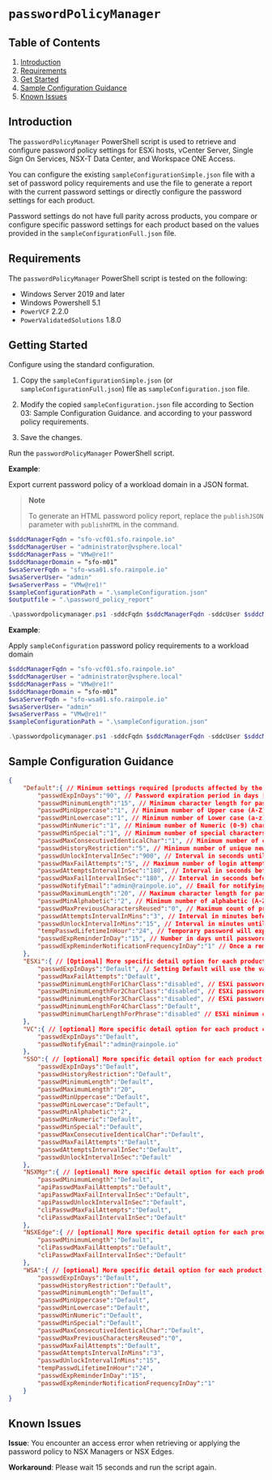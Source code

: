 # `passwordPolicyManager`

## Table of Contents
1. [Introduction](#introduction)
2. [Requirements](#requirements)
3. [Get Started](#get-started)
4. [Sample Configuration Guidance](#sample-configuration-guidance)
5. [Known Issues](#known-issues)

## Introduction

The `passwordPolicyManager` PowerShell script is used to retrieve and configure password policy settings for ESXi hosts, vCenter Server, Single Sign On Services, NSX-T Data Center, and Workspace ONE Access.

You can configure the existing `sampleConfigurationSimple.json` file with a set of password policy requirements and use the file to generate a report with the current password settings or directly configure the password settings for each product.

Password settings do not have full parity across products, you compare or configure specific password settings for each product based on the values provided in the `sampleConfigurationFull.json` file.

## Requirements

The `passwordPolicyManager` PowerShell script is tested on the following:

- Windows Server 2019 and later
- Windows Powershell 5.1
- `PowerVCF` 2.2.0
- `PowerValidatedSolutions` 1.8.0

## Getting Started

Configure using the standard configuration.

1. Copy the `sampleConfigurationSimple.json` (or `sampleConfigurationFull.json`) file as `sampleConfiguration.json` file.

2. Modify the copied `sampleConfiguration.json` file according to Section 03: Sample Configuration Guidance. and according to your password policy requirements.

3. Save the changes.

Run the `passwordPolicyManager` PowerShell script.

**Example**:

Export current password policy of a workload domain in a JSON format.

> **Note**
>
> To generate an HTML password policy report, replace the `publishJSON` parameter with `publishHTML` in the command.

```powershell
$sddcManagerFqdn = "sfo-vcf01.sfo.rainpole.io"
$sddcManagerUser = "administrator@vsphere.local"
$sddcManagerPass = "VMw@re1!"
$sddcManagerDomain = “sfo-m01”
$wsaServerFqdn = "sfo-wsa01.sfo.rainpole.io"
$wsaServerUser= "admin"
$wsaServerPass = "VMw@re1!"
$sampleConfigurationPath = ".\sampleConfiguration.json"
$outputfile = ".\password_policy_report"

.\passwordpolicymanager.ps1 -sddcFqdn $sddcManagerFqdn -sddcUser $sddcManagerUser -sddcPass $sddcManagerPass -sddcDomain $sddcManagerDomain -wsaFqdn $wsaServerFqdn -wsaUser $wsaServerUser -wsaPass $wsaServerPass -commonPolicyFile $sampleConfigurationPath -outputFile $outputfile -publishJSON
```

**Example**:

Apply `sampleConfiguration` password policy requirements to a workload domain

```powershell
$sddcManagerFqdn = "sfo-vcf01.sfo.rainpole.io"
$sddcManagerUser = "administrator@vsphere.local"
$sddcManagerPass = "VMw@re1!"
$sddcManagerDomain = “sfo-m01”
$wsaServerFqdn = "sfo-wsa01.sfo.rainpole.io"
$wsaServerUser= "admin"
$wsaServerPass = "VMw@re1!"
$sampleConfigurationPath = ".\sampleConfiguration.json"

.\passwordpolicymanager.ps1 -sddcFqdn $sddcManagerFqdn -sddcUser $sddcManagerUser -sddcPass $sddcManagerPass -sddcDomain $sddcManagerDomain -wsaFqdn $wsaServerFqdn -wsaUser $wsaServerUser -wsaPass $wsaServerPass -commonPolicyFile $sampleConfigurationPath -configurePasswordPolicy
```

## Sample Configuration Guidance

```json
{
	"Default":{ // Minimum settings required [products affected by the configuration].
		"passwdExpInDays":"90", // Password expiration period in days [ESXi, VC, SSO, WSA]; default password expires every 90 days.
		"passwdMinimumLength":"15", // Minimum character length for password in number of characters [ESXi, SSO, NSX, WSA]; default minimum is 15 characters.
		"passwdMinUppercase":"1", // Minimum number of Upper case (A-Z) characters within the password [SSO, WSA]; default minimum is 1 upper case character.
		"passwdMinLowercase":"1", // Minimum number of Lower case (a-z) characters within the password [SSO, WSA]; default minimum is 1 lower case character.
		"passwdMinNumeric":"1", // Minimum number of Numeric (0-9) characters within the password[SSO, WSA]; default minimum is 1 numeric character.
		"passwdMinSpecial":"1", // Minimum number of special characters within the password [SSO, WSA]; default minimum is 1 special character.
		"passwdMaxConsecutiveIdenticalChar":"1", // Minimum number of consecutive identical character within the password [SSO, WSA]; default is only 3 consecutive.
		"passwdHistoryRestriction":"5", // Minimum number of unique new passwords before an old password can be reused [SSO, WSA]; default is 5 unique password.
		"passwdUnlockIntervalInSec":"900", // Interval in seconds until a locked account automatically unlocks [SSO, WSA, NSX]; default is 15 mins
		"passwdMaxFailAttempts":"5", // Maximum number of login attempts before account auto lock [SSO, WSA]; default is 5 attempts.
		"passwdAttemptsIntervalInSec":"180", // Interval in seconds before login attempts counter resets [SSO, WSA]; default is 3 mins.
		"passwdMaxFailIntervalInSec":"180", // Interval in seconds before cli login attempts counter resets[SSO, NSX]; default is 3 mins.
		"passwdNotifyEmail":"admin@rainpole.io", // Email for notifying vCenter Server appliance password expiration date [VC].
		"passwdMaximumLength":"20", // Maximum character length for password in number of characters [SSO]; default is 20 characters.
		"passwdMinAlphabetic":"2", // Minimum number of alphabetic (A-Z,a-z) characters in the password [SSO]; default is 2 characters.
		"passwdMaxPreviousCharactersReused":"0", // Maximum count of previous character reused [WSA], example if this is set to 2 and an old password is "VMware" then new password cannot contain "VM"; default is 0 which is disabled.
		"passwdAttemptsIntervalInMins":"3", // Interval in minutes before login attempts counter resets[WSA]; default is 3 mins.
		"passwdUnlockIntervalInMins":"15", // Interval in minutes until a locked account automatically unlocks[WSA]; default is 15 mins.
		"tempPasswdLifetimeInHour":"24", // Temporary password will expire in how many hours[WSA]; default is 24 hours.
		"passwdExpReminderInDay":"15", // Number in days until password expiration before a reminder notice is send out[WSA]; default is 15 days.
		"passwdExpReminderNotificationFrequencyInDay":"1" // Once a reminder notice is send, number of duration before the next reminder notice is sent [WSA]; default is 1 day.
	},
	"ESXi":{ // [Optional] More specific detail option for each product can be set within the configuration JSON.
		"passwdExpInDays":"Default", // Setting Default will use the values set in the Default section
		"passwdMaxFailAttempts":"Default",
		"passwdMinimumLengthFor1CharClass":"disabled", // ESXi password character length required for 1 character class set, set "disable" for not allowing password to have 1 character class set.
		"passwdMinimumLengthFor2CharClass":"disabled", // ESXi password character length required for 2 character class set, set "disable" for not allowing password to have 2 character class set.
		"passwdMinimumLengthFor3CharClass":"disabled", // ESXi password character length required for 3 character class set, set "disable" for not allowing password to have 3 character class set.
		"passwdMinimumLengthFor4CharClass":"Default",
		"passwdMinimumCharLengthForPhrase":"disabled" // ESXi minimum character length for password phrase, set "disable" for not allowing password phrase.
	},
	"VC":{ // [optional] More specific detail option for each product can be set within the configuration JSON.
		"passwdExpInDays":"Default",
		"passwdNotifyEmail":"admin@rainpole.io"
	},
	"SSO":{ // [optional] More specific detail option for each product can be set within the configuration JSON.
		"passwdExpInDays":"Default",
		"passwdHistoryRestriction":"Default",
		"passwdMinimumLength":"Default",
		"passwdMaximumLength":"20",
		"passwdMinUppercase":"Default",
		"passwdMinLowercase":"Default",
		"passwdMinAlphabetic":"2",
		"passwdMinNumeric":"Default",
		"passwdMinSpecial":"Default",
		"passwdMaxConsecutiveIdenticalChar":"Default",
		"passwdMaxFailAttempts":"Default",
		"passwdAttemptsIntervalInSec":"Default",
		"passwdUnlockIntervalInSec":"Default"
	},
	"NSXMgr":{ // [optional] More specific detail option for each product can be set within the configuration JSON.
		"passwdMinimumLength":"Default",
		"apiPasswdMaxFailAttempts":"Default",
		"apiPasswdMaxFailIntervalInSec":"Default",
		"apiPasswdUnlockIntervalInSec":"Default",
		"cliPasswdMaxFailAttempts":"Default",
		"cliPasswdMaxFailIntervalInSec":"Default"
	},
	"NSXEdge":{ // [optional] More specific detail option for each product can be set within the configuration JSON.
		"passwdMinimumLength":"Default",
		"cliPasswdMaxFailAttempts":"Default",
		"cliPasswdMaxFailIntervalInSec":"Default"
	},
	"WSA":{ // [optional] More specific detail option for each product can be set within the configuration JSON.
		"passwdExpInDays":"Default",
		"passwdHistoryRestriction":"Default",
		"passwdMinimumLength":"Default",
		"passwdMinUppercase":"Default",
		"passwdMinLowercase":"Default",
		"passwdMinNumeric":"Default",
		"passwdMinSpecial":"Default",
		"passwdMaxConsecutiveIdenticalChar":"Default",
		"passwdMaxPreviousCharactersReused":"0",
		"passwdMaxFailAttempts":"Default",
		"passwdAttemptsIntervalInMins":"3",
		"passwdUnlockIntervalInMins":"15",
		"tempPasswdLifetimeInHour":"24",
		"passwdExpReminderInDay":"15",
		"passwdExpReminderNotificationFrequencyInDay":"1"
	}
}
```

## Known Issues

**Issue**: You encounter an access error when retrieving or applying the password policy to NSX Managers or NSX Edges.

**Workaround**: Please wait 15 seconds and run the script again.
